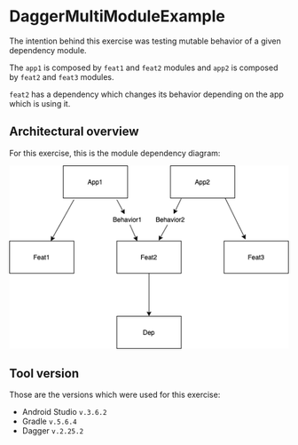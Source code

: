 # DaggerMultiModuleExample

The intention behind this exercise was testing mutable behavior of a given dependency module.

The `app1` is composed by `feat1` and `feat2` modules and `app2` is composed by `feat2` and `feat3` modules.

`feat2` has a dependency which changes its behavior depending on the app which is using it.

## Architectural overview

For this exercise, this is the module dependency diagram:

![Module dependency diagram](DaggerMultiModuleExample.png)

## Tool version

Those are the versions which were used for this exercise:

- Android Studio `v.3.6.2`
- Gradle `v.5.6.4`
- Dagger `v.2.25.2`
